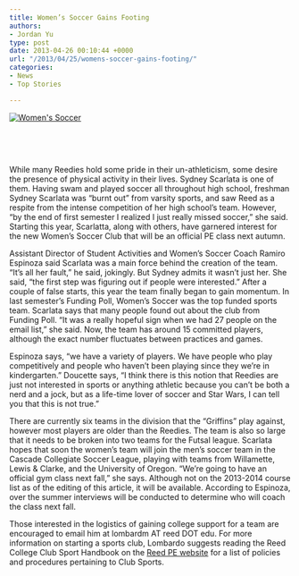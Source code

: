 ```yaml
---
title: Women’s Soccer Gains Footing
authors:
- Jordan Yu
type: post
date: 2013-04-26 00:10:44 +0000
url: "/2013/04/25/womens-soccer-gains-footing/"
categories:
- News
- Top Stories

---
```

[<img class="alignright size-full wp-image-2317" alt="Women's Soccer" src="https://i1.wp.com/www.reedquest.org/wp-content/uploads/2013/04/DSC_0255_web.jpg?resize=770%2C515" data-recalc-dims="1" />][1]

&nbsp;

&nbsp;

While many Reedies hold some pride in their un-athleticism, some desire the presence of physical activity in their lives. Sydney Scarlata is one of them. Having swam and played soccer all throughout high school, freshman Sydney Scarlata was “burnt out” from varsity sports, and saw Reed as a respite from the intense competition of her high school’s team. However, “by the end of first semester I realized I just really missed soccer,” she said. Starting this year, Scarlatta, along with others, have garnered interest for the new Women’s Soccer Club that will be an official PE class next autumn.

Assistant Director of Student Activities and Women’s Soccer Coach Ramiro Espinoza said Scarlata was a main force behind the creation of the team. “It’s all her fault,” he said, jokingly. But Sydney admits it wasn’t just her. She said, “the first step was figuring out if people were interested.” After a couple of false starts, this year the team finally began to gain momentum. In last semester’s Funding Poll, Women’s Soccer was the top funded sports team. Scarlata says that many people found out about the club from Funding Poll. “It was a really hopeful sign when we had 27 people on the email list,” she said. Now, the team has around 15 committed players, although the exact number fluctuates between practices and games.

Espinoza says, “we have a variety of players. We have people who play competitively and people who haven’t been playing since they we’re in kindergarten.” Doucette says, “I think there is this notion that Reedies are just not interested in sports or anything athletic because you can’t be both a nerd and a jock, but as a life-time lover of soccer and Star Wars, I can tell you that this is not true.”

There are currently six teams in the division that the “Griffins” play against, however most players are older than the Reedies. The team is also so large that it needs to be broken into two teams for the Futsal league. Scarlata hopes that soon the women’s team will join the men’s soccer team in the Cascade Collegiate Soccer League, playing with teams from Willamette, Lewis & Clarke, and the University of Oregon. “We’re going to have an official gym class next fall,” she says. Although not on the 2013-2014 course list as of the editing of this article, it will be available. According to Espinoza, over the summer interviews will be conducted to determine who will coach the class next fall.

Those interested in the logistics of gaining college support for a team are encouraged to email him at lombardm AT reed DOT edu. For more information on starting a sports club, Lombardo suggests reading the Reed College Club Sport Handbook on the [Reed PE website][2] for a list of policies and procedures pertaining to Club Sports.

 [1]: https://i1.wp.com/www.reedquest.org/wp-content/uploads/2013/04/DSC_0255_web.jpg
 [2]: http://www.reed.edu/catalog/programs/pe.html